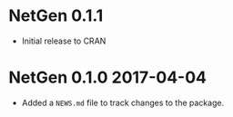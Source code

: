 # NetGen 0.1.1

* Initial release to CRAN

# NetGen 0.1.0 2017-04-04

* Added a `NEWS.md` file to track changes to the package.



